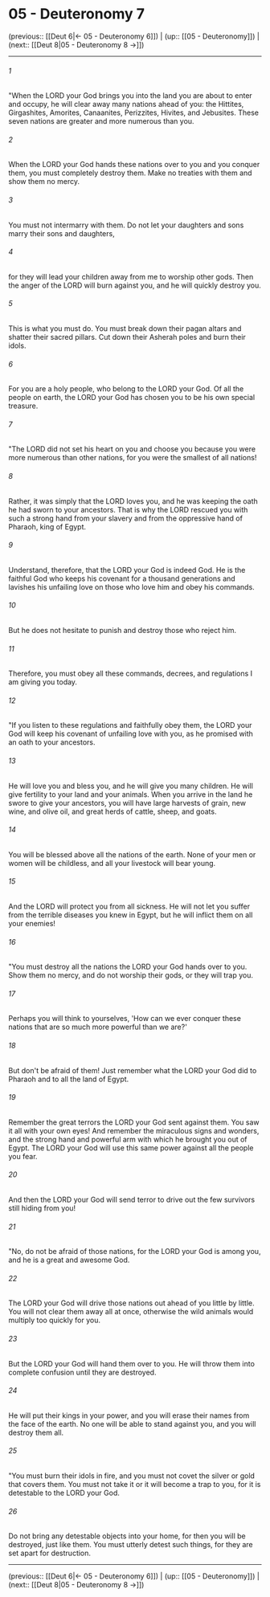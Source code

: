 # 05 - Deuteronomy 7

(previous:: [[Deut 6|← 05 - Deuteronomy 6]]) | (up:: [[05 - Deuteronomy]]) | (next:: [[Deut 8|05 - Deuteronomy 8 →]])

***


###### 1 
"When the LORD your God brings you into the land you are about to enter and occupy, he will clear away many nations ahead of you: the Hittites, Girgashites, Amorites, Canaanites, Perizzites, Hivites, and Jebusites. These seven nations are greater and more numerous than you. 

###### 2 
When the LORD your God hands these nations over to you and you conquer them, you must completely destroy them. Make no treaties with them and show them no mercy. 

###### 3 
You must not intermarry with them. Do not let your daughters and sons marry their sons and daughters, 

###### 4 
for they will lead your children away from me to worship other gods. Then the anger of the LORD will burn against you, and he will quickly destroy you. 

###### 5 
This is what you must do. You must break down their pagan altars and shatter their sacred pillars. Cut down their Asherah poles and burn their idols. 

###### 6 
For you are a holy people, who belong to the LORD your God. Of all the people on earth, the LORD your God has chosen you to be his own special treasure. 

###### 7 
"The LORD did not set his heart on you and choose you because you were more numerous than other nations, for you were the smallest of all nations! 

###### 8 
Rather, it was simply that the LORD loves you, and he was keeping the oath he had sworn to your ancestors. That is why the LORD rescued you with such a strong hand from your slavery and from the oppressive hand of Pharaoh, king of Egypt. 

###### 9 
Understand, therefore, that the LORD your God is indeed God. He is the faithful God who keeps his covenant for a thousand generations and lavishes his unfailing love on those who love him and obey his commands. 

###### 10 
But he does not hesitate to punish and destroy those who reject him. 

###### 11 
Therefore, you must obey all these commands, decrees, and regulations I am giving you today. 

###### 12 
"If you listen to these regulations and faithfully obey them, the LORD your God will keep his covenant of unfailing love with you, as he promised with an oath to your ancestors. 

###### 13 
He will love you and bless you, and he will give you many children. He will give fertility to your land and your animals. When you arrive in the land he swore to give your ancestors, you will have large harvests of grain, new wine, and olive oil, and great herds of cattle, sheep, and goats. 

###### 14 
You will be blessed above all the nations of the earth. None of your men or women will be childless, and all your livestock will bear young. 

###### 15 
And the LORD will protect you from all sickness. He will not let you suffer from the terrible diseases you knew in Egypt, but he will inflict them on all your enemies! 

###### 16 
"You must destroy all the nations the LORD your God hands over to you. Show them no mercy, and do not worship their gods, or they will trap you. 

###### 17 
Perhaps you will think to yourselves, 'How can we ever conquer these nations that are so much more powerful than we are?' 

###### 18 
But don't be afraid of them! Just remember what the LORD your God did to Pharaoh and to all the land of Egypt. 

###### 19 
Remember the great terrors the LORD your God sent against them. You saw it all with your own eyes! And remember the miraculous signs and wonders, and the strong hand and powerful arm with which he brought you out of Egypt. The LORD your God will use this same power against all the people you fear. 

###### 20 
And then the LORD your God will send terror to drive out the few survivors still hiding from you! 

###### 21 
"No, do not be afraid of those nations, for the LORD your God is among you, and he is a great and awesome God. 

###### 22 
The LORD your God will drive those nations out ahead of you little by little. You will not clear them away all at once, otherwise the wild animals would multiply too quickly for you. 

###### 23 
But the LORD your God will hand them over to you. He will throw them into complete confusion until they are destroyed. 

###### 24 
He will put their kings in your power, and you will erase their names from the face of the earth. No one will be able to stand against you, and you will destroy them all. 

###### 25 
"You must burn their idols in fire, and you must not covet the silver or gold that covers them. You must not take it or it will become a trap to you, for it is detestable to the LORD your God. 

###### 26 
Do not bring any detestable objects into your home, for then you will be destroyed, just like them. You must utterly detest such things, for they are set apart for destruction.

***

(previous:: [[Deut 6|← 05 - Deuteronomy 6]]) | (up:: [[05 - Deuteronomy]]) | (next:: [[Deut 8|05 - Deuteronomy 8 →]])
